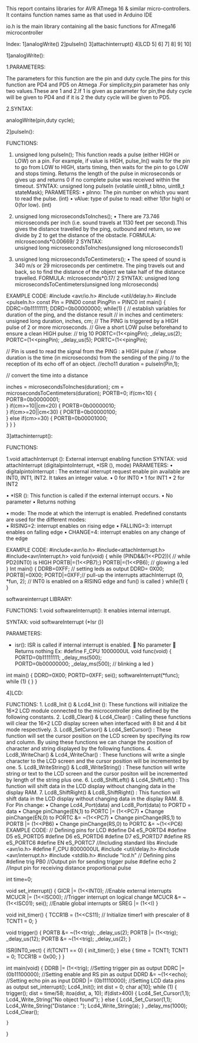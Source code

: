 This report contains libraries for AVR ATmega 16 & similar micro-controllers.
It contains function names same as that used in Arduino IDE

io.h is the main library containing all the basic functions for ATmega16 microcontroller

Index:
1]analogWrite()
2]pulseIn()
3]attachinterrupt()
4]LCD
5]
6]
7]
8]
9]
10]

1]analogWrite():

1.PARAMETERS:

The parameters for this function are the pin and duty cycle.The pins for this function are PD4 and PD5 on Atmega .For simplicity,pin parameter has only two values.These are 1 and 2.If 1 is given as parameter for pin,the duty cycle will be given to PD4 and if it is 2 the duty cycle will be given to PD5.

2.SYNTAX:

analogWrite(pin,duty cycle);

2]pulseIn():

FUNCTIONS:

1.  unsigned long pulseIn();
  	This function reads a pulse (either HIGH or LOW) on a pin. For example, if value is HIGH, pulse_In() waits for the pin to go             from LOW to HIGH, starts timing, then waits for the pin to go LOW and stops timing. Returns the length of the pulse in            	   microseconds or gives up and returns 0 if no complete pulse was received within the timeout.
    SYNTAX:
      	unsigned long pulseIn (volatile uint8_t bitno, uint8_t stateMask);
    PARAMETERS:
    •	pInno: The pin number on which you want to read the pulse. (int)
    •	vAlue: type of pulse to read: either 1(for high) or 0(for low). (int)

2.  unsigned long microsecondsToInches();
    •	There are 73.746 microseconds per inch (i.e. sound travels at 1130 feet per second).This gives the distance travelled by the     	 ping, outbound and return, so we divide by 2 to get the distance of the obstacle.
    FORMULA:    
        mIcroseconds*0.00669/ 2
    SYNTAX:    
        unsigned long microsecondsToInches(unsigned long mIcroseconds1)

3.  unsigned long microsecondsToCentimeters();
    •	The speed of sound is 340 m/s or 29 microseconds per centimetre. The ping travels out and back, so to find the distance of the           object we take half of the distance travelled.
    FORMULA:
        mIcroseconds*0.17/ 2
    SYNTAX:
        unsigned long microsecondsToCentimeters(unsigned long mIcroseconds)

EXAMPLE CODE:
#include <avr/io.h>
#include <util/delay.h>
#include <pulseIn.h>
const Pin = PIND0
const PingPin = PINC0
int main()
{
  DDRC=0b11111111;
  DDRD=0b00000000;
while(1) 
{
  // establish variables for duration of the ping, and the distance result
  // in inches and centimeters:
  unsigned long duration, inches, cm;
  // The PING is triggered by a HIGH pulse of 2 or more microseconds.
  // Give a short LOW pulse beforehand to ensure a clean HIGH pulse:
  // trig 10
  PORTC=(1<<pingPin);
  _delay_us(2);
  PORTC=(1<<pingPin);
  _delay_us(5);
  PORTC=(1<<pingPin);

  // Pin is used to read the signal from the PING : a HIGH pulse
  // whose duration is the time (in microseconds) from the sending of the ping
  // to the reception of its echo off of an object.
  //echo11
  duration = pulseIn(Pin,1);
  
  // convert the time into a distance
  
  inches = microsecondsToInches(duration);
  cm = microsecondsToCentimeters(duration);
  PORTB=0;
  if(cm<10)
  {
	  PORTB=0b00000001;	  
  }
  if(cm>=10||cm<20)
  {
	  PORTB=0b00000010;	  
  }
  if(cm>=20||cm<30)
  {
	  PORTB=0b00000100;	  
  }
  else if(cm>=30)
  {
	  PORTB=0b00001000;	  
  }
}
}

3]attachinterrupt():

FUNCTIONS:

1.void attachInterrupt (): External interrupt enabling function
SYNTAX:
void attachInterrupt (digitalpintoInterrupt, *ISR (), mode)
PARAMETERS:
• digitalpintoInterrupt : The external interrupt request enable pin available are INT0, INT1, INT2. It takes an integer value.
     • 0 for INT0
     • 1 for INT1
     • 2 for INT2
     
• *ISR ():  This function is called if the external interrupt occurs.
      •	No parameter
      •	Returns nothing

• mode: The mode at which the interrupt is enabled. Predefined constants are used for the different modes:   
      •	RISING=2: interrupt enables on rising edge 
      •	FALLING=3: interrupt enables on falling edge 
      •	CHANGE=4: interrupt enables on any change of the edge
      
EXAMPLE CODE:
#include<avr/io.h>
#include<attachInterrupt.h>
#include<avr/interrupt.h>
void fun(void)
{
        while (PIND&&(1<<PD2)){    // while PD2(INT0) is HIGH
        PORTB|=(1<<PB7);}
        PORTB|=(1<<PB6);   // glowing a led  
}
Int main() 
{       DDRB=0XFF; // setting leds as output
	DDRD= 0X00; 
	PORTB|=0X00;
	PORTD|=0XFF;// pull-up the interrupts
	attachInterrupt (0, *fun, 2); // INT0  is enabled on a RISING edge and fun() is called
}
while(1) {             
}

softwareinterrupt LIBRARY:

FUNCTIONS:
1.void softwareInterrupt(): It enables internal interrupt.

SYNTAX:
void softwareInterrupt (*Isr ())

PARAMETERS:
*  isr(): ISR is called if internal interrupt is enabled.
	No parameter 
	Returns nothing
Ex: #define F_CPU 1000000UL
void func(void)
{
   PORTD=0b11111111; 
   _delay_ms(500);   
   PORTD=0b00000000;
   _delay_ms(500);   // blinking a led
}

int main()
{       DDRD=0X00;
	PORTD=0XFF;
	sei();
        softwareInterrupt(*func);
	while (1)
	{
        }
}

4]LCD:

FUNCTIONS:
	1.	Lcd8_Init () & Lcd4_Init (): These functions will initialize the 16×2 LCD module connected to the microcontroller
	        pins defined by the following constants.
	2.	Lcd8_Clear() & Lcd4_Clear() : Calling these functions will clear the 16×2 LCD display screen when interfaced with
	        8 bit and 4 bit mode respectively.
	3.	Lcd8_SetCursor() & Lcd4_SetCursor() : These function will set the cursor position on the LCD screen by specifying 
	        its row and column. By using these functions we can change the position of character and string displayed by the
		following functions.
	4.	Lcd8_WriteChar() & Lcd4_WriteChar() : These functions will write a single character to the LCD screen and the cursor
	        position will be incremented by one.
	5.	Lcd8_WriteString() & Lcd8_WriteString() : These function will write string or text to the LCD screen and the cursor
	        positon will be incremented by length of the string plus one.
	6.	Lcd8_ShiftLeft() & Lcd4_ShiftLeft() : This function will shift data in the LCD display without changing data in the
	        display RAM.
	7.	Lcd8_ShiftRight() & Lcd8_ShiftRight() : This function will shift data in the LCD display without changing data in 
	        the display RAM.
	8.	For Pin change:
		•	Change Lcd4_Port(data) and Lcd8_Port(data) to PORTD = data
		•	Change pinChange(EN,1) to  PORTC |= (1<<PC7)
		•	Change pinChange(EN,0) to PORTC &= ~(1<<PC7)
		•	Change pinChange(RS,1) to PORTB |= (1<<PB6)
		•	Change pinChange(RS,0) to PORTC &= ~(1<<PC6)
EXAMPLE CODE:
// Defining pins for LCD
#define D4 eS_PORTD4
#define D5 eS_PORTD5
#define D6 eS_PORTD6
#define D7 eS_PORTD7
#define RS eS_PORTC6
#define EN eS_PORTC7
//Including standard libs
#include <avr/io.h>
#define F_CPU 8000000UL
#include <util/delay.h>
#include <avr/interrupt.h>
#include <stdlib.h>
#include "lcd.h"
// Defining pins
#define trig PB0	//Output pin for sending trigger pulse
#define echo 2	//Input pin for receiving distance proportional pulse

int time=0;

void set_interrupt()
{
	GICR |= (1<<INT0);	//Enable external interrupts
	MCUCR |= (1<<ISC00); //Trigger interrupt on logical change
	MCUCR &= ~(1<<ISC01);
	sei();	//Enable global interrupts or SREG |= (1<<I)
}

void init_timer()
{
	TCCR1B = (1<<CS11); // Initialize timer1 with prescaler of 8
	TCNT1 = 0;
}

void trigger()
{
	PORTB &= ~(1<<trig);
	_delay_us(2);
	PORTB |= (1<<trig);
	_delay_us(12);
	PORTB &= ~(1<<trig);
	_delay_us(2);
}

ISR(INT0_vect)
{
	if(TCNT1 == 0)
	{
		init_timer();
	}
	else
	{
		time = TCNT1;
		TCNT1 = 0;
		TCCR1B = 0x00; 
	}
}

int main(void)
{
	DDRB |= (1<<trig);	//Setting trigger pin as output
	DDRC |= (0b11100000);	//Setting enable and RS pin as output
	DDRD &= ~(1<<echo);	//Setting echo pin as input
	DDRD |= (0b11110000);	//Setting LCD data pins as output
	set_interrupt();
	Lcd4_Init();
	int dist = 0;
	char a[10];
    while (1) 
    {
		trigger();
		dist = time/58;
		itoa(dist, a, 10);
		if(dist>400)
		{
			Lcd4_Set_Cursor(1,1);			
			Lcd4_Write_String("No object found");
		}
		else
		{
			Lcd4_Set_Cursor(1,1);
			Lcd4_Write_String("Distance : ");
			Lcd4_Write_String(a);
		}
		_delay_ms(1000);
		Lcd4_Clear();

    }
}
